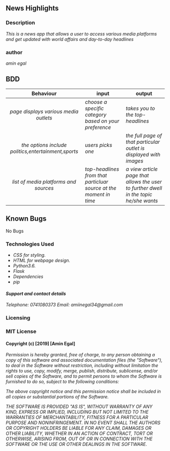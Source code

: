 ## News Highlights

### Description
_This is a news app that allows a user to access various media platforms and get updated with world affairs and day-to-day headlines_
### author
_amin egal_


## BDD

|Behaviour   | input  | output  |
|:-:|---|---|
| _page displays various media outlets_ | _choose a specific category based on your preference_ | _takes you to the top-headlines_  |
|  _the options include politics,entertainment,sports_ | _users picks one_  | _the full page of that particular outlet is displayed with images_  |
| _list of media platforms and sources_  | _top-headlines from that particluar source at the moment in time_  |_a view article page that allows the user to further dwell in the topic he/she wants_   |

## Known Bugs
No Bugs

### Technologies Used
* _CSS for styling._
* _HTML for webpage design._
* _Python3.6._
* _Flask_
* _Dependencies_
* _pip_


#### _Support and contact details_
_Telephone:_ _0741080373_
_Email:_ _amiinegal34@gmail.com_

### Licensing
### MIT License

#### Copyright (c) [2019] [Amin Egal]
_Permission is hereby granted, free of charge, to any person obtaining a copy of this software and associated documentation files (the "Software"), to deal in the Software without restriction, including without limitation the rights to use, copy, modify, merge, publish, distribute, sublicense, and/or sell copies of the Software, and to permit persons to whom the Software is furnished to do so, subject to the following conditions:_

_The above copyright notice and this permission notice shall be included in all copies or substantial portions of the Software._

_THE SOFTWARE IS PROVIDED "AS IS", WITHOUT WARRANTY OF ANY KIND, EXPRESS OR IMPLIED, INCLUDING BUT NOT LIMITED TO THE WARRANTIES OF MERCHANTABILITY, FITNESS FOR A PARTICULAR PURPOSE AND NONINFRINGEMENT. IN NO EVENT SHALL THE AUTHORS OR COPYRIGHT HOLDERS BE LIABLE FOR ANY CLAIM, DAMAGES OR OTHER LIABILITY, WHETHER IN AN ACTION OF CONTRACT, TORT OR OTHERWISE, ARISING FROM, OUT OF OR IN CONNECTION WITH THE SOFTWARE OR THE USE OR OTHER DEALINGS IN THE SOFTWARE._